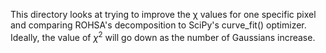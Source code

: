 This directory looks at trying to improve the &chi; values for one specific pixel and comparing ROHSA's decomposition to SciPy's curve_fit() optimizer. Ideally, the value of $\chi^{2}$ will go down as the number of Gaussians increase.

